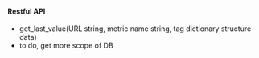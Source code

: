 #### Restful API
 - get_last_value(URL string, metric name string, tag dictionary structure data)
 - to do, get more scope of DB
